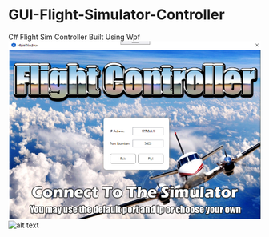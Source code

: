 # GUI-Flight-Simulator-Controller
C# Flight Sim Controller Built Using Wpf
![alt text](https://github.com/MorAl2/WPF-Flight-Simulator-Controller/blob/master/Login.png?raw=true)
![alt text](https://github.com/[username]/[reponame]/blob/[branch]/image.jpg?raw=true)
